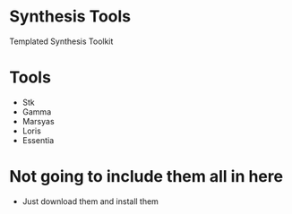 # Synthesis Tools
Templated Synthesis Toolkit 

# Tools
* Stk
* Gamma
* Marsyas
* Loris
* Essentia

# Not going to include them all in here
* Just download them and install them
